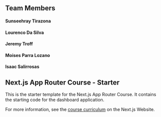 ## Team Members
#### Sunseehray Tirazona
#### Lourenco Da Silva
#### Jeremy Troff
#### Moises Parra Lozano
#### Isaac Salirrosas

## Next.js App Router Course - Starter

This is the starter template for the Next.js App Router Course. It contains the starting code for the dashboard application.

For more information, see the [course curriculum](https://nextjs.org/learn) on the Next.js Website.
